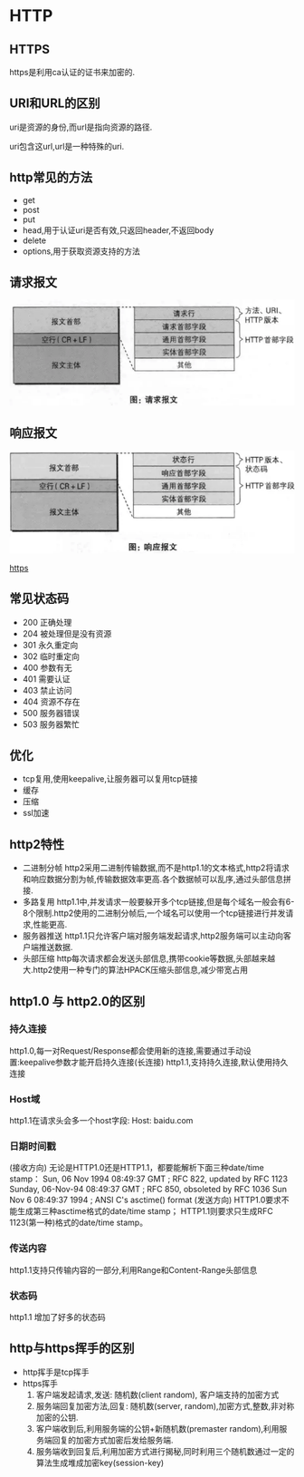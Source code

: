 # HTTP

## HTTPS

https是利用ca认证的证书来加密的.

## URI和URL的区别

uri是资源的身份,而url是指向资源的路径.

uri包含这url,url是一种特殊的uri.

## http常见的方法

- get
- post
- put
- head,用于认证uri是否有效,只返回header,不返回body
- delete
- options,用于获取资源支持的方法

## 请求报文

![HTTP/Untitled.png](HTTP/Untitled.png)

## 响应报文

![HTTP/Untitled%201.png](HTTP/Untitled%201.png)

[https](HTTP/https.md)

## 常见状态码

- 200 正确处理
- 204 被处理但是没有资源
- 301 永久重定向
- 302 临时重定向
- 400 参数有无
- 401 需要认证
- 403 禁止访问
- 404 资源不存在
- 500 服务器错误
- 503 服务器繁忙

## 优化

- tcp复用,使用keepalive,让服务器可以复用tcp链接
- 缓存
- 压缩
- ssl加速

## http2特性

- 二进制分帧
    http2采用二进制传输数据,而不是http1.1的文本格式,http2将请求和响应数据分割为帧,传输数据效率更高.各个数据帧可以乱序,通过头部信息拼接.
- 多路复用
    http1.1中,并发请求一般要躲开多个tcp链接,但是每个域名一般会有6-8个限制.http2使用的二进制分帧后,一个域名可以使用一个tcp链接进行并发请求,性能更高.
- 服务器推送
    http1.1只允许客户端对服务端发起请求,http2服务端可以主动向客户端推送数据.
- 头部压缩
    http每次请求都会发送头部信息,携带cookie等数据,头部越来越大.http2使用一种专门的算法HPACK压缩头部信息,减少带宽占用

## http1.0 与 http2.0的区别

### 持久连接

http1.0,每一对Request/Response都会使用新的连接,需要通过手动设置:keepalive参数才能开启持久连接(长连接)
http1.1,支持持久连接,默认使用持久连接

### Host域

http1.1在请求头会多一个host字段:
Host: baidu.com

### 日期时间戳

(接收方向)
无论是HTTP1.0还是HTTP1.1，都要能解析下面三种date/time stamp：
Sun, 06 Nov 1994 08:49:37 GMT ; RFC 822, updated by RFC 1123
Sunday, 06-Nov-94 08:49:37 GMT ; RFC 850, obsoleted by RFC 1036
Sun Nov 6 08:49:37 1994 ; ANSI C's asctime() format
(发送方向)
HTTP1.0要求不能生成第三种asctime格式的date/time stamp；
HTTP1.1则要求只生成RFC 1123(第一种)格式的date/time stamp。

### 传送内容

http1.1支持只传输内容的一部分,利用Range和Content-Range头部信息

### 状态码

http1.1 增加了好多的状态码

## http与https挥手的区别

- http挥手是tcp挥手
- https挥手
  1. 客户端发起请求,发送: 随机数(client random), 客户端支持的加密方式
  2. 服务端回复加密方法,回复: 随机数(server, random),加密方式,整数,非对称加密的公钥.
  3. 客户端收到后,利用服务端的公钥+新随机数(premaster random),利用服务端回复的加密方式加密后发给服务端.
  4. 服务端收到回复后,利用加密方式进行揭秘,同时利用三个随机数通过一定的算法生成堆成加密key(session-key)